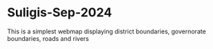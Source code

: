 # Suligis-Sep-2024
This is a simplest webmap displaying district boundaries, governorate boundaries, roads and rivers
